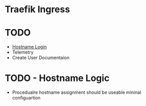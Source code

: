 # Traefik Ingress

# TODO
* [Hostname Login](#todo---hostname-logic)
* Telemetry
* Create User Documentaion
# TODO - Hostname Logic
* Procedualre hostname assignment should be useable mininal configuartion
